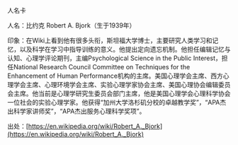 
人名卡

人名：比约克 Robert A. Bjork（生于1939年）

印象：在Wiki上看到他有很多头衔，斯坦福大学博士，主要研究人类学习和记忆，以及科学在学习中指导训练的意义。他提出定向遗忘机制。他担任编辑记忆与认知、心理学评论期刊，主编Psychological Science in the Public Interest，担任National Research Council Committee on Techniques for the Enhancement of Human Performance机构的主席。美国心理学会主席、西方心理学会主席、心理环境学会主席、实验心理学家协会主席、美国心理协会编辑委员会主席。他当前是心理学研究生委员会部门主席，他是美国心理学会心理科学协会一位社会的实验心理学家。他获得“加州大学洛杉矶分校的卓越教学奖”，“APA杰出科学家讲师奖”，“APA杰出服务心理科学奖项”。

出处：[https://en.wikipedia.org/wiki/Robert_A._Bjork](https://en.wikipedia.org/wiki/Robert_A._Bjork)

